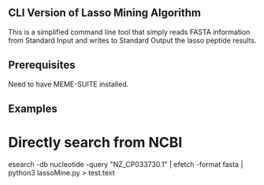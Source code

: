 ## CLI Version of Lasso Mining Algorithm

This is a simplified command line tool that simply reads FASTA information from Standard Input and writes to Standard Output the lasso peptide results.

## Prerequisites

Need to have MEME-SUITE installed.

## Examples

# Directly search from NCBI
esearch -db nucleotide -query "NZ_CP033730.1" | efetch -format fasta | python3 lassoMine.py > test.text